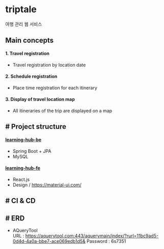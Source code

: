 # triptale
여행 관리 웹 서비스

## Main concepts

#### 1. Travel registration
- Travel registration by location date

#### 2. Schedule registration
- Place time registration for each itinerary

#### 3. Display of travel location map
- All itineraries of the trip are displayed on a map


## \# Project structure
#### [learning-hub-be](https://github.com/Team-HST/learning-hub/tree/master/learning-hub-be)
- Spring Boot + JPA
- MySQL

#### [learning-hub-fe](https://github.com/Team-HST/learning-hub/tree/master/learning-hub-fe)
- React.js  
- Design / https://material-ui.com/

## \# CI & CD

## \# ERD
- AQueryTool  
  URL : https://aquerytool.com:443/aquerymain/index/?rurl=11bc9ad5-0d4d-4a0a-bbe7-ace069edb1d5&
  Password : 6s7351
